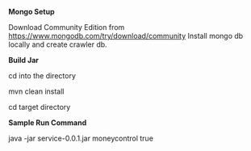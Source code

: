 **Mongo Setup**

Download Community Edition from https://www.mongodb.com/try/download/community
Install mongo db locally and create crawler db.

**Build Jar**

cd into the directory

mvn clean install

cd target directory

**Sample Run Command**

java -jar service-0.0.1.jar moneycontrol true 
